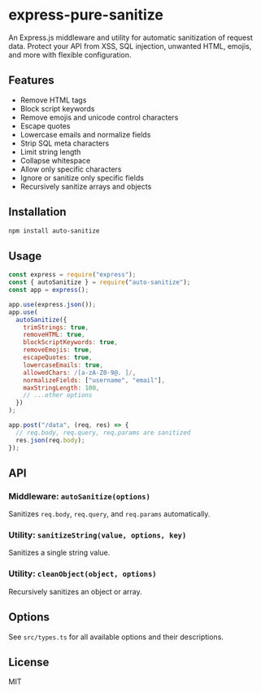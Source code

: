 # express-pure-sanitize

An Express.js middleware and utility for automatic sanitization of request data. Protect your API from XSS, SQL injection, unwanted HTML, emojis, and more with flexible configuration.

## Features

- Remove HTML tags
- Block script keywords
- Remove emojis and unicode control characters
- Escape quotes
- Lowercase emails and normalize fields
- Strip SQL meta characters
- Limit string length
- Collapse whitespace
- Allow only specific characters
- Ignore or sanitize only specific fields
- Recursively sanitize arrays and objects

## Installation

```bash
npm install auto-sanitize
```

## Usage

```js
const express = require("express");
const { autoSanitize } = require("auto-sanitize");
const app = express();

app.use(express.json());
app.use(
  autoSanitize({
    trimStrings: true,
    removeHTML: true,
    blockScriptKeywords: true,
    removeEmojis: true,
    escapeQuotes: true,
    lowercaseEmails: true,
    allowedChars: /[a-zA-Z0-9@. ]/,
    normalizeFields: ["username", "email"],
    maxStringLength: 100,
    // ...other options
  })
);

app.post("/data", (req, res) => {
  // req.body, req.query, req.params are sanitized
  res.json(req.body);
});
```

## API

### Middleware: `autoSanitize(options)`

Sanitizes `req.body`, `req.query`, and `req.params` automatically.

### Utility: `sanitizeString(value, options, key)`

Sanitizes a single string value.

### Utility: `cleanObject(object, options)`

Recursively sanitizes an object or array.

## Options

See `src/types.ts` for all available options and their descriptions.

## License

MIT
